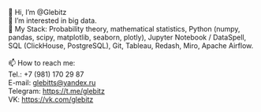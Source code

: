👋 Hi, I’m @Glebitz \
👀 I’m interested in big data. \
🌱 My Stack: Probability theory, mathematical statistics, Python (numpy, pandas, scipy, matplotlib, seaborn, plotly), Jupyter Notebook / DataSpell, SQL (ClickHouse, PostgreSQL), Git, Tableau, Redash, Miro, Apache Airflow. \
\
📫 How to reach me: \
        Tel.: +7 (981) 170 29 87 \
        E-mail: glebitts@yandex.ru \
        Telegram: https://t.me/glebitz \
        VK: https://vk.com/glebitz

<!---
Glebitz/Glebitz is a ✨ special ✨ repository because its `README.md` (this file) appears on your GitHub profile.
You can click the Preview link to take a look at your changes.
--->
